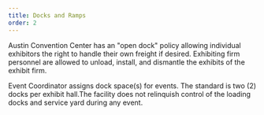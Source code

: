```yaml
---
title: Docks and Ramps
order: 2
---
```


Austin Convention Center has an "open dock" policy allowing individual exhibitors the right to handle their own freight if desired. Exhibiting firm personnel are allowed to unload, install, and dismantle the exhibits of the exhibit firm.

Event Coordinator assigns dock space(s) for events. The standard is two (2) docks per exhibit hall.The facility does not relinquish control of the loading docks and service yard during any event.
